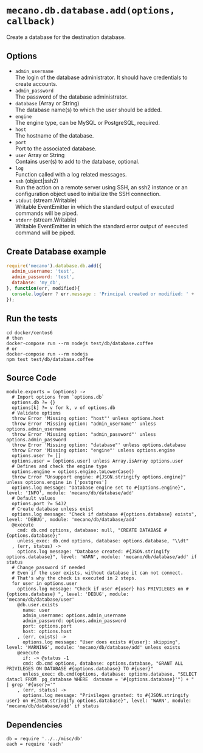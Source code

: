 
# `mecano.db.database.add(options, callback)`

Create a database for the destination database.

## Options

*   `admin_username`   
    The login of the database administrator. It should have credentials to create accounts.   
*   `admin_password`   
    The password of the database administrator.   
*   `database` (Array or String)   
    The database name(s) to which the user should be added.   
*   `engine`      
    The engine type, can be MySQL or PostgreSQL, required.   
*   `host`   
    The hostname of the database.   
*   `port`   
    Port to the associated database.   
*   `user` Array or String   
    Contains  user(s) to add to the database, optional.   
*   `log`   
    Function called with a log related messages.   
*   `ssh` (object|ssh2)   
    Run the action on a remote server using SSH, an ssh2 instance or an
    configuration object used to initialize the SSH connection.   
*   `stdout` (stream.Writable)   
    Writable EventEmitter in which the standard output of executed commands will
    be piped.   
*   `stderr` (stream.Writable)   
    Writable EventEmitter in which the standard error output of executed command
    will be piped.   

## Create Database example

```js
require('mecano').database.db.add({
  admin_username: 'test',
  admin_password: 'test',
  database: 'my_db',
}, function(err, modified){
  console.log(err ? err.message : 'Principal created or modified: ' + !!modified);
});
```

## Run the tests

```
cd docker/centos6
# then
docker-compose run --rm nodejs test/db/database.coffee
# or
docker-compose run --rm nodejs
npm test test/db/database.coffee
```

## Source Code

    module.exports = (options) ->
      # Import options from `options.db`
      options.db ?= {}
      options[k] ?= v for k, v of options.db
      # Validate options
      throw Error 'Missing option: "host"' unless options.host
      throw Error 'Missing option: "admin_username"' unless options.admin_username
      throw Error 'Missing option: "admin_password"' unless options.admin_password
      throw Error 'Missing option: "database"' unless options.database
      throw Error 'Missing option: "engine"' unless options.engine
      options.user ?= []
      options.user = [options.user] unless Array.isArray options.user
      # Defines and check the engine type 
      options.engine = options.engine.toLowerCase()
      throw Error "Unsupport engine: #{JSON.stringify options.engine}" unless options.engine in ['postgres']
      options.log message: "Database engine set to #{options.engine}", level: 'INFO', module: 'mecano/db/database/add'
      # Default values
      options.port ?= 5432 
      # Create database unless exist
      options.log message: "Check if database #{options.database} exists", level: 'DEBUG', module: 'mecano/db/database/add'
      @execute
        cmd: db.cmd options, database: null, "CREATE DATABASE #{options.database};"
        unless_exec: db.cmd options, database: options.database, "\\dt"
      , (err, status) ->
        options.log message: "Database created: #{JSON.stringify options.database}", level: 'WARN', module: 'mecano/db/database/add' if status
      # Change password if needed
      # Even if the user exists, without database it can not connect.
      # That's why the check is executed in 2 steps.
      for user in options.user
        options.log message: "Check if user #{user} has PRIVILEGES on #{options.database} ", level: 'DEBUG', module: 'mecano/db/database/user'     
        @db.user.exists
          name: user
          admin_username: options.admin_username
          admin_password: options.admin_password
          port: options.port
          host: options.host
        , (err, exists) ->
          options.log message: "User does exists #{user}: skipping", level: 'WARNING', module: 'mecano/db/database/add' unless exists
        @execute
          if: -> @status -1
          cmd: db.cmd options, database: options.database, "GRANT ALL PRIVILEGES ON DATABASE #{options.database} TO #{user}"
          unless_exec: db.cmd(options, database: options.database, "SELECT datacl FROM  pg_database WHERE  datname = '#{options.database}'") + " | grep '#{user}='"
        , (err, status) ->
          options.log message: "Privileges granted: to #{JSON.stringify user} on #{JSON.stringify options.database}", level: 'WARN', module: 'mecano/db/database/add' if status

## Dependencies

    db = require '../../misc/db'
    each = require 'each'
